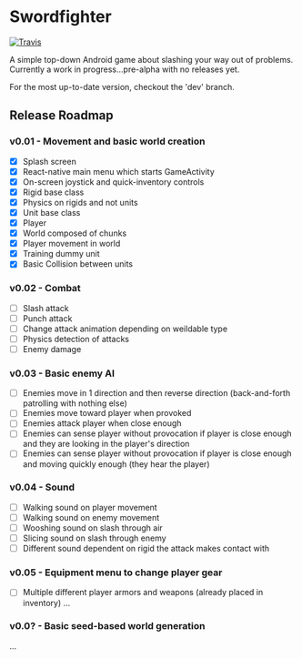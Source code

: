 # Swordfighter

[![Travis](https://img.shields.io/badge/latest%20release-v0.01-brightgreen.svg)](https://github.com/chuckvalenza/swordfighter/releases/tag/v0.01)

A simple top-down Android game about slashing your way out of problems.
Currently a work in progress...pre-alpha with no releases yet.

For the most up-to-date version, checkout the 'dev' branch.

## Release Roadmap

### v0.01 - Movement and basic world creation

- [x] Splash screen
- [x] React-native main menu which starts GameActivity
- [x] On-screen joystick and quick-inventory controls
- [x] Rigid base class
- [x] Physics on rigids and not units
- [x] Unit base class
- [x] Player
- [x] World composed of chunks
- [x] Player movement in world
- [x] Training dummy unit
- [x] Basic Collision between units

### v0.02 - Combat

- [ ] Slash attack
- [ ] Punch attack
- [ ] Change attack animation depending on weildable type
- [ ] Physics detection of attacks
- [ ] Enemy damage

### v0.03 - Basic enemy AI

- [ ] Enemies move in 1 direction and then reverse direction (back-and-forth patrolling with nothing else)
- [ ] Enemies move toward player when provoked
- [ ] Enemies attack player when close enough
- [ ] Enemies can sense player without provocation if player is close enough and they are looking in the player's direction
- [ ] Enemies can sense player without provocation if player is close enough and moving quickly enough (they hear the player)

### v0.04 - Sound

- [ ] Walking sound on player movement
- [ ] Walking sound on enemy movement
- [ ] Wooshing sound on slash through air
- [ ] Slicing sound on slash through enemy
- [ ] Different sound dependent on rigid the attack makes contact with

### v0.05 - Equipment menu to change player gear

- [ ] Multiple different player armors and weapons (already placed in inventory)
...

### v0.0? - Basic seed-based world generation

...
